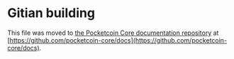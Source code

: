Gitian building
================

This file was moved to [the Pocketcoin Core documentation repository](https://github.com/pocketcoin-core/docs/blob/master/gitian-building.md) at [https://github.com/pocketcoin-core/docs](https://github.com/pocketcoin-core/docs).
